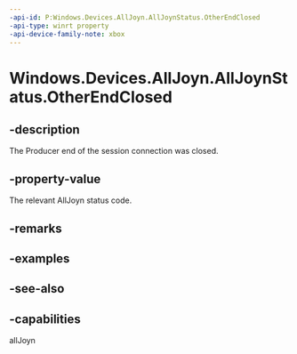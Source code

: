 ```yaml
---
-api-id: P:Windows.Devices.AllJoyn.AllJoynStatus.OtherEndClosed
-api-type: winrt property
-api-device-family-note: xbox
---
```


<!-- Property syntax
public int OtherEndClosed { get; }
-->

# Windows.Devices.AllJoyn.AllJoynStatus.OtherEndClosed

## -description
The Producer end of the session connection was closed.

## -property-value
The relevant AllJoyn status code.

## -remarks

## -examples

## -see-also


## -capabilities
allJoyn
